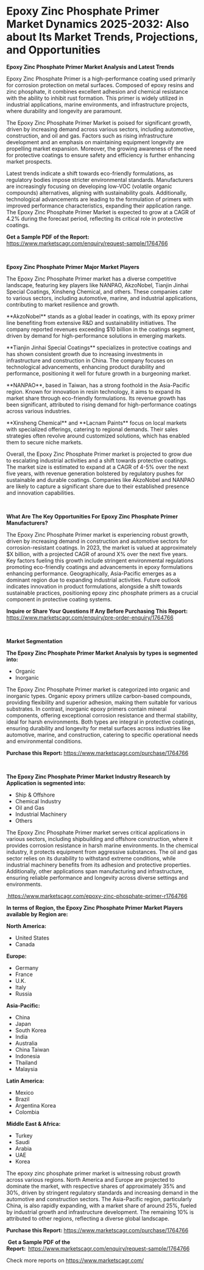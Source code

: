 <p><h1>Epoxy Zinc Phosphate Primer Market Dynamics 2025-2032: Also about Its Market Trends, Projections, and Opportunities</h1></p><p><strong>Epoxy Zinc Phosphate Primer Market Analysis and Latest Trends</strong></p>
<p><p>Epoxy Zinc Phosphate Primer is a high-performance coating used primarily for corrosion protection on metal surfaces. Composed of epoxy resins and zinc phosphate, it combines excellent adhesion and chemical resistance with the ability to inhibit rust formation. This primer is widely utilized in industrial applications, marine environments, and infrastructure projects, where durability and longevity are paramount.</p><p>The Epoxy Zinc Phosphate Primer Market is poised for significant growth, driven by increasing demand across various sectors, including automotive, construction, and oil and gas. Factors such as rising infrastructure development and an emphasis on maintaining equipment longevity are propelling market expansion. Moreover, the growing awareness of the need for protective coatings to ensure safety and efficiency is further enhancing market prospects.</p><p>Latest trends indicate a shift towards eco-friendly formulations, as regulatory bodies impose stricter environmental standards. Manufacturers are increasingly focusing on developing low-VOC (volatile organic compounds) alternatives, aligning with sustainability goals. Additionally, technological advancements are leading to the formulation of primers with improved performance characteristics, expanding their application range. The Epoxy Zinc Phosphate Primer Market is expected to grow at a CAGR of 4.2% during the forecast period, reflecting its critical role in protective coatings.</p></p>
<p><strong>Get a Sample PDF of the Report:&nbsp;</strong> <a href="https://www.marketscagr.com/enquiry/request-sample/1764766?utm_campaign=1868&utm_medium=2&utm_source=Github&utm_content=ia&utm_term=30012025&utm_id=epoxy-zinc-phosphate-primer">https://www.marketscagr.com/enquiry/request-sample/1764766</a></p>
<p>&nbsp;</p>
<p><strong>Epoxy Zinc Phosphate Primer Major Market Players</strong></p>
<p><p>The Epoxy Zinc Phosphate Primer market has a diverse competitive landscape, featuring key players like NANPAO, AkzoNobel, Tianjin Jinhai Special Coatings, Xinsheng Chemical, and others. These companies cater to various sectors, including automotive, marine, and industrial applications, contributing to market resilience and growth.</p><p>**AkzoNobel** stands as a global leader in coatings, with its epoxy primer line benefiting from extensive R&D and sustainability initiatives. The company reported revenues exceeding $10 billion in the coatings segment, driven by demand for high-performance solutions in emerging markets.</p><p>**Tianjin Jinhai Special Coatings** specializes in protective coatings and has shown consistent growth due to increasing investments in infrastructure and construction in China. The company focuses on technological advancements, enhancing product durability and performance, positioning it well for future growth in a burgeoning market.</p><p>**NANPAO**, based in Taiwan, has a strong foothold in the Asia-Pacific region. Known for innovation in resin technology, it aims to expand its market share through eco-friendly formulations. Its revenue growth has been significant, attributed to rising demand for high-performance coatings across various industries.</p><p>**Xinsheng Chemical** and **Lacnam Paints** focus on local markets with specialized offerings, catering to regional demands. Their sales strategies often revolve around customized solutions, which has enabled them to secure niche markets.</p><p>Overall, the Epoxy Zinc Phosphate Primer market is projected to grow due to escalating industrial activities and a shift towards protective coatings. The market size is estimated to expand at a CAGR of 4-5% over the next five years, with revenue generation bolstered by regulatory pushes for sustainable and durable coatings. Companies like AkzoNobel and NANPAO are likely to capture a significant share due to their established presence and innovation capabilities.</p></p>
<p>&nbsp;</p>
<p><strong>What Are The Key Opportunities For Epoxy Zinc Phosphate Primer Manufacturers?</strong></p>
<p><p>The Epoxy Zinc Phosphate Primer market is experiencing robust growth, driven by increasing demand in construction and automotive sectors for corrosion-resistant coatings. In 2023, the market is valued at approximately $X billion, with a projected CAGR of around X% over the next five years. Key factors fueling this growth include stringent environmental regulations promoting eco-friendly coatings and advancements in epoxy formulations enhancing performance. Geographically, Asia-Pacific emerges as a dominant region due to expanding industrial activities. Future outlook indicates innovation in product formulations, alongside a shift towards sustainable practices, positioning epoxy zinc phosphate primers as a crucial component in protective coating systems.</p></p>
<p><strong>Inquire or Share Your Questions If Any Before Purchasing This Report:</strong> <a href="https://www.marketscagr.com/enquiry/pre-order-enquiry/1764766?utm_campaign=1868&utm_medium=2&utm_source=Github&utm_content=ia&utm_term=30012025&utm_id=epoxy-zinc-phosphate-primer">https://www.marketscagr.com/enquiry/pre-order-enquiry/1764766</a></p>
<p>&nbsp;</p>
<p><strong>Market Segmentation</strong></p>
<p><strong>The Epoxy Zinc Phosphate Primer Market Analysis by types is segmented into:</strong></p>
<p><ul><li>Organic</li><li>Inorganic</li></ul></p>
<p><p>The Epoxy Zinc Phosphate Primer market is categorized into organic and inorganic types. Organic epoxy primers utilize carbon-based compounds, providing flexibility and superior adhesion, making them suitable for various substrates. In contrast, inorganic epoxy primers contain mineral components, offering exceptional corrosion resistance and thermal stability, ideal for harsh environments. Both types are integral in protective coatings, ensuring durability and longevity for metal surfaces across industries like automotive, marine, and construction, catering to specific operational needs and environmental conditions.</p></p>
<p><strong>Purchase this Report:&nbsp;</strong><a href="https://www.marketscagr.com/purchase/1764766?utm_campaign=1868&utm_medium=2&utm_source=Github&utm_content=ia&utm_term=30012025&utm_id=epoxy-zinc-phosphate-primer">https://www.marketscagr.com/purchase/1764766</a></p>
<p>&nbsp;</p>
<p><strong>The Epoxy Zinc Phosphate Primer Market Industry Research by Application is segmented into:</strong></p>
<p><ul><li>Ship & Offshore</li><li>Chemical Industry</li><li>Oil and Gas</li><li>Industrial Machinery</li><li>Others</li></ul></p>
<p><p>The Epoxy Zinc Phosphate Primer market serves critical applications in various sectors, including shipbuilding and offshore construction, where it provides corrosion resistance in harsh marine environments. In the chemical industry, it protects equipment from aggressive substances. The oil and gas sector relies on its durability to withstand extreme conditions, while industrial machinery benefits from its adhesion and protective properties. Additionally, other applications span manufacturing and infrastructure, ensuring reliable performance and longevity across diverse settings and environments.</p></p>
<p><a href="https://www.marketscagr.com/epoxy-zinc-phosphate-primer-r1764766?utm_campaign=1868&utm_medium=2&utm_source=Github&utm_content=ia&utm_term=30012025&utm_id=epoxy-zinc-phosphate-primer">&nbsp;https://www.marketscagr.com/epoxy-zinc-phosphate-primer-r1764766</a></p>
<p><strong>In terms of Region, the Epoxy Zinc Phosphate Primer Market Players available by Region are:</strong></p>
<p>
    <p> <strong> North America: </strong>
        <ul>
            <li>United States</li>
            <li>Canada</li>
        </ul>
        </p> 
    <p> <strong> Europe: </strong>
        <ul>
            <li>Germany</li>
            <li>France</li>
            <li>U.K.</li>
            <li>Italy</li>
            <li>Russia</li>
        </ul>
        </p> 
    <p> <strong> Asia-Pacific: </strong>
        <ul>
            <li>China</li>
            <li>Japan</li>
            <li>South Korea</li>
            <li>India</li>
            <li>Australia</li>
            <li>China Taiwan</li>
            <li>Indonesia</li>
            <li>Thailand</li>
            <li>Malaysia</li>
        </ul>
        </p> 
    <p> <strong> Latin America: </strong>
        <ul>
            <li>Mexico</li>
            <li>Brazil</li>
            <li>Argentina Korea</li>
            <li>Colombia</li>
        </ul>
        </p> 
    <p> <strong> Middle East & Africa: </strong>
        <ul>
            <li>Turkey</li>
            <li>Saudi</li>
            <li>Arabia</li>
            <li>UAE</li>
            <li>Korea</li>
        </ul>
    </p>
    </p>
<p><p>The epoxy zinc phosphate primer market is witnessing robust growth across various regions. North America and Europe are projected to dominate the market, with respective shares of approximately 35% and 30%, driven by stringent regulatory standards and increasing demand in the automotive and construction sectors. The Asia-Pacific region, particularly China, is also rapidly expanding, with a market share of around 25%, fueled by industrial growth and infrastructure development. The remaining 10% is attributed to other regions, reflecting a diverse global landscape.</p></p>
<p><strong>Purchase this Report: </strong><a href="https://www.marketscagr.com/purchase/1764766?utm_campaign=1868&utm_medium=2&utm_source=Github&utm_content=ia&utm_term=30012025&utm_id=epoxy-zinc-phosphate-primer">https://www.marketscagr.com/purchase/1764766</a></p>
<p>&nbsp;<strong>Get a Sample PDF of the Report:&nbsp;&nbsp;</strong><a href="https://www.marketscagr.com/enquiry/request-sample/1764766?utm_campaign=1868&utm_medium=2&utm_source=Github&utm_content=ia&utm_term=30012025&utm_id=epoxy-zinc-phosphate-primer">https://www.marketscagr.com/enquiry/request-sample/1764766</a></p>
<p><strong></strong></p>
<p>Check more reports on <a href="https://www.marketscagr.com/?utm_campaign=1868&utm_medium=2&utm_source=Github&utm_content=ia&utm_term=30012025&utm_id=epoxy-zinc-phosphate-primer">https://www.marketscagr.com/</a></p>